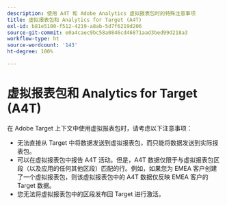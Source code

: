 ```yaml
---
description: 使用 A4T 和 Adobe Analytics 虚拟报表包时的特殊注意事项
title: 虚拟报表包和 Analytics for Target (A4T)
exl-id: b81e5100-f512-4219-a8ab-5d7f6219d206
source-git-commit: e0a4caec9bc58a0846cd46871aad3bed99d218a3
workflow-type: ht
source-wordcount: '143'
ht-degree: 100%

---
```


# 虚拟报表包和 Analytics for Target (A4T)

在 Adobe Target 上下文中使用虚拟报表包时，请考虑以下注意事项：

* 无法直接从 Target 中将数据发送到虚拟报表包，而只能将数据发送到实际报表包。
* 可以在虚拟报表包中报告 A4T 活动。但是，A4T 数据仅限于与虚拟报表包区段（以及应用的任何其他区段）匹配的行。例如，如果您为 EMEA 客户创建了一个虚拟报表包，则该虚拟报表包中的 A4T 数据仅反映 EMEA 客户的 Target 数据。
* 您无法将虚拟报表包中的区段发布回 Target 进行激活。
